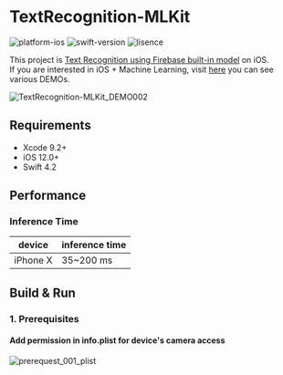 # TextRecognition-MLKit

![platform-ios](https://img.shields.io/badge/platform-ios-lightgrey.svg)
![swift-version](https://img.shields.io/badge/swift-4.2-red.svg)
![lisence](https://img.shields.io/badge/license-MIT-black.svg)

This project is [Text Recognition using Firebase built-in model](https://firebase.google.com/docs/ml-kit/recognize-text) on iOS.<br>If you are interested in iOS + Machine Learning, visit [here](https://github.com/motlabs/iOS-Proejcts-with-ML-Models) you can see various DEMOs.<br>

![TextRecognition-MLKit_DEMO002](resource/TextRecognition-MLKit_DEMO002.gif)

## Requirements

- Xcode 9.2+
- iOS 12.0+
- Swift 4.2

## Performance

### Inference Time

| device   | inference time |
| -------- | -------------- |
| iPhone X | 35~200 ms      |

## Build & Run

### 1. Prerequisites

#### Add permission in info.plist for device's camera access

![prerequest_001_plist](/Users/canapio/Project/machine%20learning/MoT%20Labs/github_project/ml-ios-projects/PoseEstimation-CoreML/resource/prerequest_001_plist.png)